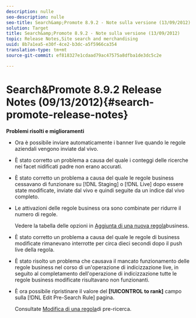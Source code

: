 ```yaml
---
description: nulle
seo-description: nulle
seo-title: Search&amp;Promote 8.9.2 - Note sulla versione (13/09/2012)
solution: Target
title: Search&amp;Promote 8.9.2 - Note sulla versione (13/09/2012)
topic: Release Notes,Site search and merchandising
uuid: 8b7a1ea5-e30f-4ce2-b3dc-a5f5966ca354
translation-type: tm+mt
source-git-commit: ef818327e1cdaad79ac47575a8dfba1de3dc5c2e

---
```



# Search&amp;Promote 8.9.2 Release Notes (09/13/2012){#search-promote-release-notes}

**Problemi risolti e miglioramenti**

* Ora è possibile inviare automaticamente i banner live quando le regole aziendali vengono inviate dal vivo.
* È stato corretto un problema a causa del quale i conteggi delle ricerche nei facet nidificati padre non erano accurati.
* È stato corretto un problema a causa del quale le regole business cessavano di funzionare su [!DNL Staging] o [!DNL Live] dopo essere state modificate, inviate dal vivo e quindi seguite da un indice dal vivo completo.

* Le attivazioni delle regole business ora sono combinate per ridurre il numero di regole.

   Vedere la tabella delle opzioni in [Aggiunta di una nuova regola](../c-about-rules-menu/c-about-business-rules.md#task_BD3B31ED48BB4B1B8F1DCD3BFA2528E7)business.
* È stato corretto un problema a causa del quale le regole di business modificate rimanevano interrotte per circa dieci secondi dopo il push live della regola.
* È stato risolto un problema che causava il mancato funzionamento delle regole business nel corso di un&#39;operazione di indicizzazione live, in seguito al completamento dell&#39;operazione di indicizzazione tutte le regole business modificate risultavano non funzionanti.
* È ora possibile ripristinare il valore del **[!UICONTROL to rank]** campo sulla [!DNL Edit Pre-Search Rule] pagina.

   Consultate [Modifica di una regola](../c-about-rules-menu/c-about-pre-search-rules.md#task_25F77050C5DA42B29DFD1C9718FB8C64)di pre-ricerca.

